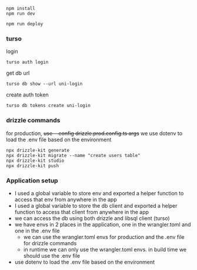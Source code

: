 ```
npm install
npm run dev
```

```
npm run deploy
```

### turso

login

```
turso auth login
```

get db url

```
turso db show --url uni-login
```

create auth token

```
turso db tokens create uni-login
```

### drizzle commands

for production, ~~use --config drizzle.prod.config.ts args~~ we use dotenv to load the .env file based on the environment

```
npx drizzle-kit generate
npx drizzle-kit migrate --name "create users table"
npx drizzle-kit studio
npx drizzle-kit push
```

### Application setup

- I used a global variable to store env and exported a helper function to access that env from anywhere in the app
- I used a global variable to store the db client and exported a helper function to access that client from anywhere in the app
- we can access the db using both drizzle and libsql client (turso)
- we have envs in 2 places in the application, one in the wrangler.toml and one in the .env file
  - we can use the wrangler.toml envs for production and the .env file for drizzle commands
  - in runtime we can only use the wrangler.toml envs. in build time we should use the .env file
- use dotenv to load the .env file based on the environment
